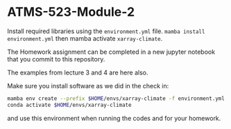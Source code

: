 # ATMS-523-Module-2

Install required libraries using the `environment.yml` file.  `mamba install environment.yml` then mamba activate `xarray-climate`.

The Homework assignment can be completed in a new jupyter notebook that you commit to this repository.

The examples from lecture 3 and 4 are here also.

Make sure you install software as we did in the check in:
   ```bash
   mamba env create --prefix $HOME/envs/xarray-climate -f environment.yml
   conda activate $HOME/envs/xarray-climate
   ```
   
and use this environment when running the codes and for your homework.
